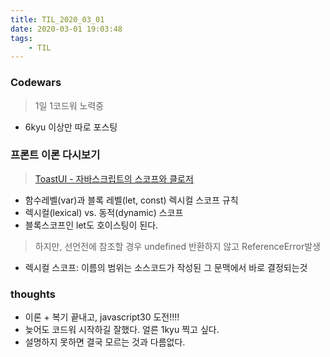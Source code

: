 ```yaml
---
title: TIL_2020_03_01
date: 2020-03-01 19:03:48
tags:
    - TIL
---
```


### Codewars
> 1일 1코드워 노력중
- 6kyu 이상만 따로 포스팅
 
### 프론트 이론 다시보기
> [ToastUI - 자바스크립트의 스코프와 클로저](https://meetup.toast.com/posts/86)

- 함수레벨(var)과 블록 레벨(let, const) 렉시컬 스코프 규칙
- 렉시컬(lexical) vs. 동적(dynamic) 스코프
- 블록스코프인 let도 호이스팅이 된다.
> 하지만, 선언전에 참조할 경우 undefined 반환하지 않고 ReferenceError발생
- 렉시컬 스코프: 이름의 범위는 소스코드가 작성된 그 문맥에서 바로 결정되는것

### thoughts
- 이론 + 복기 끝내고, javascript30 도전!!!!
- 늦어도 코드워 시작하길 잘했다. 얼른 1kyu 찍고 싶다.
- 설명하지 못하면 결국 모르는 것과 다름없다.
